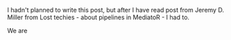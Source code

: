 I hadn't planned to write this post, but after I have read post from Jeremy D. Miller from Lost techies - about pipelines in MediatoR - I had to.

We are 
